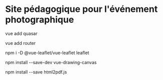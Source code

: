 # Site pédagogique pour l'événement photographique

vue add quasar

vue add router

npm i -D @vue-leaflet/vue-leaflet leaflet

npm install --save-dev vue-drawing-canvas

npm install --save html2pdf.js